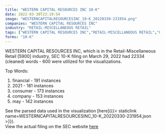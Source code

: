 ```yaml
---
title: "WESTERN CAPITAL RESOURCES INC 10-K"
date: 2022-03-30T23:19:54
image: "WESTERNCAPITALRESOURCESINC_10-K_20220330-231954.png"
companies: "WESTERN CAPITAL RESOURCES INC"
industry: "RETAIL-MISCELLANEOUS RETAIL"
tags: ["WESTERN CAPITAL RESOURCES INC","RETAIL-MISCELLANEOUS RETAIL","03-29-2022","10-K"]
forms: "10-K"
---
```

WESTERN CAPITAL RESOURCES INC, which is in the Retail-Miscellaneous Retail [5900] industry, SEC 10-K filing on March 29, 2022 had 22334 (cleaned) words - 600 were utilized for the visualizations.

Top Words:
1. financial - 191 instances
2. 2021 - 181 instances
3. consumer - 173 instances
4. company - 153 instances
5. may - 142 instances


See the parsed data used in the visualization [here]({{< staticlink name=WESTERNCAPITALRESOURCESINC_10-K_20220330-231954.json >}}).  
View the actual filing on the SEC website [here](https://www.sec.gov/Archives/edgar/data/1363958/0001753926-22-000362.txt)